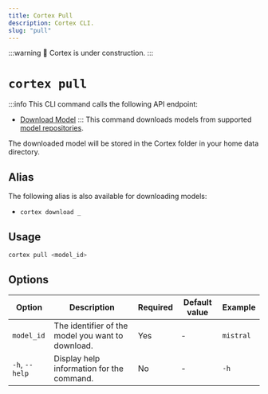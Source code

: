 ```yaml
---
title: Cortex Pull
description: Cortex CLI.
slug: "pull"
---
```


:::warning
🚧 Cortex is under construction.
:::

# `cortex pull`
:::info
This CLI command calls the following API endpoint:
- [Download Model](/api-reference#tag/models/post/v1/models/{modelId}/pull)
:::
This command downloads models from supported [model repositories](/docs/model-repositories).

The downloaded model will be stored in the Cortex folder in your home data directory.



## Alias

The following alias is also available for downloading models:

- `cortex download _`

## Usage

```bash
cortex pull <model_id>
```

## Options

| Option         | Description                                       | Required | Default value | Example     |
| -------------- | ------------------------------------------------- | -------- | ------------- | ----------- |
| `model_id`     | The identifier of the model you want to download. | Yes      | -             | `mistral` |
| `-h`, `--help` | Display help information for the command.         | No       | -             | `-h`        |
